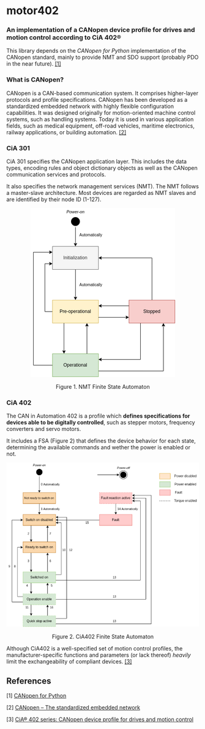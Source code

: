 # motor402
### An implementation of a CANopen device profile for drives and motion control according to CiA 402®

This library depends on the *CANopen for Python* implementation of the CANopen standard, mainly to provide NMT and SDO support (probably PDO in the near future). [[1]](#1)

### What is CANopen?

CANopen is a CAN-based communication system. It comprises higher-layer protocols and profile specifications. CANopen has been developed as a standardized embedded network with highly flexible configuration capabilities. It was designed originally for motion-oriented machine control systems, such as handling systems. Today it is used in various application fields, such as medical equipment, off-road vehicles, maritime electronics, railway applications, or building automation. [[2]](#2)

### CiA 301

CiA 301 specifies the CANopen application layer. This includes the data types, encoding rules and object dictionary objects as well as the CANopen communication services and protocols.

It also specifies the network management services (NMT).
The NMT follows a master-slave architecture. Most devices are regarded as NMT slaves and are identified by their node ID (1-127).

<div align="center">
    <img src="assets/CiA301-NMT.png" />
    <p>Figure 1. NMT Finite State Automaton</p>
</div>

### CiA 402

The CAN in Automation 402 is a profile which **defines specifications for devices able to be digitally controlled**, such as stepper motors, frequency converters and servo motors.

It includes a FSA (Figure 2) that defines the device behavior for each state, determining the available commands and wether the power is enabled or not.

<div align="center">
    <img src="assets/CiA402-FSA.png" />
    <p>Figure 2. CiA402 Finite State Automaton</p>
</div>

Although CiA402 is a well-specified set of motion control profiles, the manufacturer-specific functions and parameters (or lack thereof) *heavily* limit the exchangeability of compliant devices. [[3]](#3)


## References

<a id="1">[1]</a>  [CANopen for Python](https://github.com/christiansandberg/canopen)

<a id="2">[2]</a>  [CANopen – The standardized embedded network](https://www.can-cia.org/canopen)

<a id="3">[3]</a>  [CiA® 402 series: CANopen device profile for drives and motion control](https://www.can-cia.org/can-knowledge/canopen/cia402)

